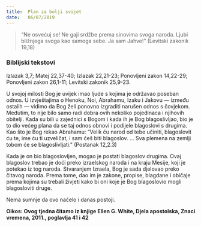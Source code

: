 ```yaml
---
title:  Plan za bolji svijet
date:   06/07/2019
---
```


> <p></p>
> “Ne osvećuj se! Ne gaji srdžbe prema sinovima svoga naroda. Ljubi bližnjega svoga kao samoga sebe. Ja sam Jahve!” (Levitski zakonik 19,18)

### Biblijski tekstovi
Izlazak 3,7; Matej 22,37-40; Izlazak 22,21-23; Ponovljeni zakon 14,22-29; Ponovljeni zakon 26,1-11; Levitski zakonik 25,9-23.

U svojoj milosti Bog je uvijek imao ljude s kojima je održavao poseban odnos. U izvještajima o Henoku, Noi, Abrahamu, Izaku i Jakovu — između ostalih — vidimo da Bog želi ponovno izgraditi narušen odnos s čovjekom. Međutim, to nije bilo samo radi dobra ovih nekoliko pojedinaca i njihovih obitelji. Kada su bili u zajednici s Bogom i kada ih je Bog blagoslivljao, bio je to dio većeg plana da se taj odnos obnovi i podijele blagoslovi s drugima. Kao što je Bog rekao Abrahamu: “Velik ću narod od tebe učiniti, blagoslovit ću te, ime ću ti uzveličat, i sam ćeš biti blagoslov. … Sva plemena na zemlji tobom će se blagoslivljati.” (Postanak 12,2.3)

Kada je on bio blagoslovljen, mogao je postati blagoslov drugima. Ovaj blagoslov trebao je doći preko izraelskog naroda i na kraju Mesije, koji je potekao iz tog naroda. Stvaranjem Izraela, Bog je sada djelovao preko čitavog naroda. Prema tome, dao im je zakone, propise, blagdane i običaje prema kojima su trebali živjeti kako bi oni koje je Bog blagoslovio mogli blagosloviti druge.

Nema sumnje da ovo načelo i danas postoji.

**Oikos: Ovog tjedna čitamo iz knjige Ellen G. White, Djela apostolska, Znaci vremena, 2011., poglavlja 41 i 42**
